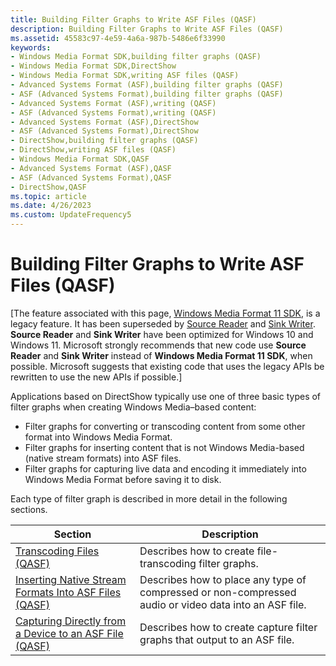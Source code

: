```yaml
---
title: Building Filter Graphs to Write ASF Files (QASF)
description: Building Filter Graphs to Write ASF Files (QASF)
ms.assetid: 45583c97-4e59-4a6a-987b-5486e6f33990
keywords:
- Windows Media Format SDK,building filter graphs (QASF)
- Windows Media Format SDK,DirectShow
- Windows Media Format SDK,writing ASF files (QASF)
- Advanced Systems Format (ASF),building filter graphs (QASF)
- ASF (Advanced Systems Format),building filter graphs (QASF)
- Advanced Systems Format (ASF),writing (QASF)
- ASF (Advanced Systems Format),writing (QASF)
- Advanced Systems Format (ASF),DirectShow
- ASF (Advanced Systems Format),DirectShow
- DirectShow,building filter graphs (QASF)
- DirectShow,writing ASF files (QASF)
- Windows Media Format SDK,QASF
- Advanced Systems Format (ASF),QASF
- ASF (Advanced Systems Format),QASF
- DirectShow,QASF
ms.topic: article
ms.date: 4/26/2023
ms.custom: UpdateFrequency5
---
```


# Building Filter Graphs to Write ASF Files (QASF)

\[The feature associated with this page, [Windows Media Format 11 SDK](/windows/win32/wmformat/windows-media-format-11-sdk), is a legacy feature. It has been superseded by [Source Reader](/windows/win32/medfound/source-reader) and [Sink Writer](/windows/win32/medfound/sink-writer). **Source Reader** and **Sink Writer** have been optimized for Windows 10 and Windows 11. Microsoft strongly recommends that new code use **Source Reader** and **Sink Writer** instead of **Windows Media Format 11 SDK**, when possible. Microsoft suggests that existing code that uses the legacy APIs be rewritten to use the new APIs if possible.\]

Applications based on DirectShow typically use one of three basic types of filter graphs when creating Windows Media–based content:

-   Filter graphs for converting or transcoding content from some other format into Windows Media Format.
-   Filter graphs for inserting content that is not Windows Media-based (native stream formats) into ASF files.
-   Filter graphs for capturing live data and encoding it immediately into Windows Media Format before saving it to disk.

Each type of filter graph is described in more detail in the following sections.



| Section                                                                                                             | Description                                                                                           |
|---------------------------------------------------------------------------------------------------------------------|-------------------------------------------------------------------------------------------------------|
| [Transcoding Files (QASF)](transcoding-files--qasf.md)                                                             | Describes how to create file-transcoding filter graphs.                                               |
| [Inserting Native Stream Formats Into ASF Files (QASF)](inserting-native-stream-formats-into-asf-files--qasf.md)   | Describes how to place any type of compressed or non-compressed audio or video data into an ASF file. |
| [Capturing Directly from a Device to an ASF File (QASF)](capturing-directly-from-a-device-to-an-asf-file--qasf.md) | Describes how to create capture filter graphs that output to an ASF file.                             |



 

 

 




